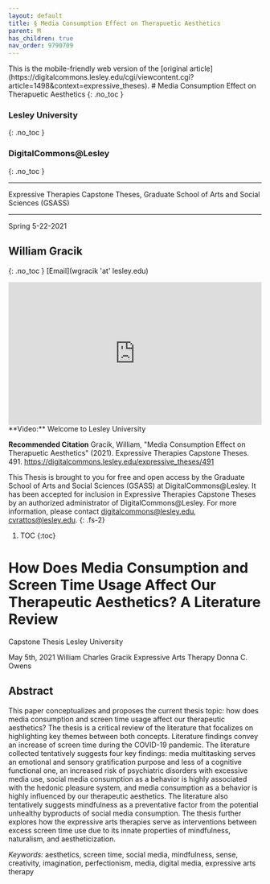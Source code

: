 ```yaml
---
layout: default
title: § Media Consumption Effect on Therapuetic Aesthetics  
parent: M 
has_children: true
nav_order: 9790709
---
```

<style>
.dont-break-out {
  /* These are technically the same, but use both */
  overflow-wrap: break-word;
  word-wrap: break-word;

     -ms-word-break: break-all;
  /* This is the dangerous one in WebKit, as it breaks things wherever */
  word-break: break-all;
  /* Instead use this non-standard one: */
  word-break: break-word;
}

.youtube-container {
    position: relative;
    width: 100%;
    height: 0;
    padding-bottom: 56.25%;
}
.youtube-video {
    position: absolute;
    top: 0;
    left: 0;
    width: 100%;
    height: 100%;
}

</style>

<div class="dont-break-out" markdown="1">
This is the mobile-friendly web version of the [original article](https://digitalcommons.lesley.edu/cgi/viewcontent.cgi?article=1498&context=expressive_theses).
# Media Consumption Effect on Therapuetic Aesthetics 
{: .no_toc }

### Lesley University 
{: .no_toc }
### DigitalCommons@Lesley 
{: .no_toc }

***

Expressive Therapies Capstone Theses, Graduate School of Arts and Social Sciences (GSASS)

***

Spring 5-22-2021

## William Gracik 
{: .no_toc }
[Email](wgracik 'at' lesley.edu)

<div class="youtube-container">
<iframe width="100%" src="https://www.youtube.com/embed/mbHwrrPVjxY" title="YouTube video player" frameborder="0" allow="accelerometer; autoplay; clipboard-write; encrypted-media; gyroscope; picture-in-picture" allowfullscreen class="youtube-video"></iframe>
</div>
**Video:** Welcome to Lesley University 

**Recommended Citation**
Gracik, William, "Media Consumption Effect on Therapuetic Aesthetics" (2021). Expressive Therapies Capstone Theses. 491.
https://digitalcommons.lesley.edu/expressive_theses/491

This Thesis is brought to you for free and open access by the Graduate School of Arts and Social Sciences (GSASS) at DigitalCommons@Lesley. It has been accepted for inclusion in Expressive Therapies Capstone Theses by an authorized administrator of DigitalCommons@Lesley. For more information, please contact digitalcommons@lesley.edu, cvrattos@lesley.edu.
{: .fs-2}

1. TOC
{:toc}

# How Does Media Consumption and Screen Time Usage Affect Our Therapeutic Aesthetics? A Literature Review

Capstone Thesis
Lesley University

May 5th, 2021
William Charles Gracik
Expressive Arts Therapy
Donna C. Owens

## Abstract
This paper conceptualizes and proposes the current thesis topic: how does media consumption and screen time usage affect our therapeutic aesthetics? The thesis is a critical review of the literature that focalizes on highlighting key themes between both concepts. Literature findings convey an increase of screen time during the COVID-19 pandemic. The literature collected tentatively suggests four key findings: media multitasking serves an emotional and sensory gratification purpose and less of a cognitive functional one, an increased risk of psychiatric disorders with excessive media use, social media consumption as a behavior is highly associated with the hedonic pleasure system, and media consumption as a behavior is highly influenced by our therapeutic aesthetics. The literature also tentatively suggests mindfulness as a preventative factor from the potential unhealthy byproducts of social media consumption. The thesis further explores how the expressive arts therapies serve as interventions between excess screen time use due to its innate properties of mindfulness, naturalism, and aestheticization.

*Keywords:* aesthetics, screen time, social media, mindfulness, sense, creativity, imagination, perfectionism, media, digital media, expressive arts therapy
</div>

